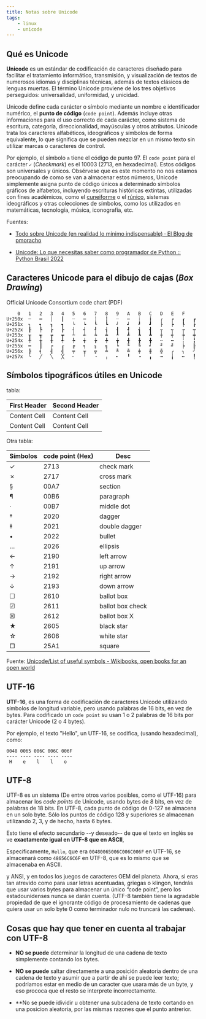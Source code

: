 ```yaml
---
title: Notas sobre Unicode
tags:
    - linux
    - unicode
---
```


## Qué es Unicode

**Unicode** es un estándar de codificación de caracteres diseñado para
facilitar el tratamiento informático, transmisión, y visualización de textos de
numerosos idiomas y disciplinas técnicas, además de textos clásicos de lenguas
muertas. El término Unicode proviene de los tres objetivos perseguidos:
universalidad, uniformidad, y unicidad.

Unicode define cada carácter o símbolo mediante un nombre e identificador
numérico, el **punto de código** (`code point`). Además incluye otras
informaciones para el uso correcto de cada carácter, como sistema de escritura,
categoría, direccionalidad, mayúsculas y otros atributos. Unicode trata los
caracteres alfabéticos, ideográficos y símbolos de forma equivalente, lo que
significa que se pueden mezclar en un mismo texto sin utilizar marcas o
caracteres de control.

Por ejemplo, el símbolo `a` tiene el código de punto $97$. El `code point` para
el carácter `✓` (_Checkmark_) es el $10003$ ($2713$, en hexadecimal).  Estos
códigos son universales y únicos. Obsérvese que es este momento no nos estamos
preocupando de como se van a almacenar estos números, Unicode simplemente
asigna punto de código únicos a determinado símbolos gráficos de alfabetos,
incluyendo escrituras históricas extintas, utilizadas con fines académicos,
como el [cuneiforme](https://es.wikipedia.org/wiki/Escritura_cuneiforme) o el
[rúnico](https://es.wikipedia.org/wiki/Alfabeto_r%C3%BAnico), sistemas
ideográficos y otras colecciones de símbolos, como los utilizados en
matemáticas, tecnología, música, iconografía, etc.

Fuentes:

- [Todo sobre Unicode (en realidad lo mínimo indispensable) · El Blog de pmoracho](https://pmoracho.github.io/blog/2019/06/04/Unicode/)

- [Unicode: Lo que necesitas saber como programador de Python ::  Python Brasil 2022](https://www.youtube.com/watch?v=sYWZ23N2Jqg)

## Caracteres Unicode para el dibujo de cajas (_Box Drawing_)

Official Unicode Consortium code chart (PDF)

```
    0   1   2   3   4   5   6   7   8   9   A   B   C   D   E   F
U+250x  ─   ━   │   ┃   ┄   ┅   ┆   ┇   ┈   ┉   ┊   ┋   ┌   ┍   ┎   ┏
U+251x  ┐   ┑   ┒   ┓   └   ┕   ┖   ┗   ┘   ┙   ┚   ┛   ├   ┝   ┞   ┟
U+252x  ┠   ┡   ┢   ┣   ┤   ┥   ┦   ┧   ┨   ┩   ┪   ┫   ┬   ┭   ┮   ┯
U+253x  ┰   ┱   ┲   ┳   ┴   ┵   ┶   ┷   ┸   ┹   ┺   ┻   ┼   ┽   ┾   ┿
U+254x  ╀   ╁   ╂   ╃   ╄   ╅   ╆   ╇   ╈   ╉   ╊   ╋   ╌   ╍   ╎   ╏
U+255x  ═   ║   ╒   ╓   ╔   ╕   ╖   ╗   ╘   ╙   ╚   ╛   ╜   ╝   ╞   ╟
U+256x  ╠   ╡   ╢   ╣   ╤   ╥   ╦   ╧   ╨   ╩   ╪   ╫   ╬   ╭   ╮   ╯
U+257x  ╰   ╱   ╲   ╳   ╴   ╵   ╶   ╷   ╸   ╹   ╺   ╻   ╼   ╽   ╾   ╿
```

## Símbolos tipográficos útiles en Unicode


tabla:

| First Header  | Second Header |
| ------------- | ------------- |
| Content Cell  | Content Cell  |
| Content Cell  | Content Cell  |

Otra tabla:

| Símbolos | code point (Hex) | Desc             |
|----------|------------------|------------------|
| ✓        | 2713             | check mark       |
| ✗        | 2717             | cross mark       |
| §	       | 00A7             | section          |
| ¶	       | 00B6             | paragraph        |
| ·	       | 00B7             | middle dot       |
| †	       | 2020             | dagger           |
| ‡	       | 2021             | double dagger    |
| •	       | 2022             | bullet           |
| …	       | 2026             | ellipsis         |
| ←	       | 2190             | left arrow       |
| ↑	       | 2191             | up arrow         |
| →	       | 2192             | right arrow      |
| ↓	       | 2193             | down arrow       |
| ☐	       | 2610             | ballot box       |
| ☑	       | 2611             | ballot box check |
| ☒	       | 2612             | ballot box X     |
| ★	       | 2605             | black star       |
| ☆	       | 2606             | white star       |
| □	       | 25A1             | square           |

Fuente: [Unicode/List of useful symbols - Wikibooks, open books for an open world](https://en.wikibooks.org/wiki/Unicode/List_of_useful_symbols)

## UTF-16

**UTF-16**, es una forma de codificación de caracteres Unicode
utilizando símbolos de longitud variable, pero usando palabras de
16 bits, en vez de bytes. Para codificado un `code point` su usan
1 o 2 palabras de 16 bits por carácter Unicode (2 o 4 bytes).

Por ejemplo, el texto "Hello", un UTF-16, se codifica,
(usando hexadecimal), como:

```
0048 0065 006C 006C 006F
---- ---- ---- ---- ----
 H    e    l    l    o 
```

## UTF-8

UTF-8 es un sistema (De entre otros varios posibles, como el UTF-16) para
almacenar los _code points_ de Unicode, usando bytes de 8 bits, en vez de
palabras de 18 bits. En UTF-8, cada punto de código de 0-127 se almacena en un
solo byte. Sólo los puntos de código 128 y superiores se almacenan utilizando
2, 3, y de hecho, hasta 6 bytes.

Esto tiene el efecto secundario --y deseado-- de que el texto en inglés se ve
**exactamente igual en UTF-8 que en ASCII**, 

Específicamente, `Hello`, que era `00480065006C006C006F` en UTF-16, se
almacenará como `48656C6C6F` en UTF-8, que es lo mismo que se almacenaba en ASCII.


y ANSI, y en todos los juegos de caracteres OEM del planeta. Ahora, si eras tan
atrevido como para usar letras acentuadas, griegas o klingon, tendrás que usar
varios bytes para almacenar un único “code point”, pero los estadounidenses
nunca se darán cuenta. (UTF-8 también tiene la agradable propiedad de que el
ignorante código de procesamiento de cadenas que quiera usar un solo byte 0
como terminador nulo no truncará las cadenas).

## Cosas que hay que tener en cuenta al trabajar con UTF-8

- **NO se puede** determinar la longitud de una cadena de texto simplemente
  contando los bytes.

- **NO se puede** saltar directamente a una posición aleatoria dentro de una
  cadena de texto y asumir que a partir de ahí se puede leer texto; podriamos
  estar en medio de un caracter que usara más de un byte, y eso prococa que el
  resto se interprete incorrectamente.

- **No se puede idividir u obtener una subcadena de texto cortando en una
  posicion aleatoria, por las mismas razones que el punto antrerior.


